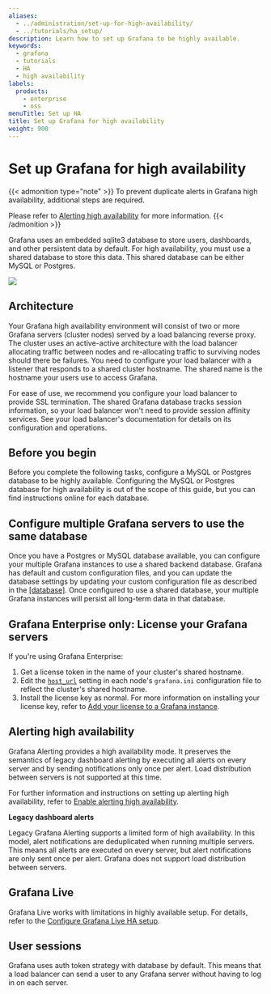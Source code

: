 ```yaml
---
aliases:
  - ../administration/set-up-for-high-availability/
  - ../tutorials/ha_setup/
description: Learn how to set up Grafana to be highly available.
keywords:
  - grafana
  - tutorials
  - HA
  - high availability
labels:
  products:
    - enterprise
    - oss
menuTitle: Set up HA
title: Set up Grafana for high availability
weight: 900
---
```


# Set up Grafana for high availability

{{< admonition type="note" >}}
To prevent duplicate alerts in Grafana high availability, additional steps are required.

Please refer to [Alerting high availability](#alerting-high-availability) for more information.
{{< /admonition >}}

Grafana uses an embedded sqlite3 database to store users, dashboards, and other persistent data by default. For high availability, you must use a shared database to store this data. This shared database can be either MySQL or Postgres.

<div class="text-center">
  <img src="/static/img/docs/tutorials/grafana-high-availability.png"  max-width= "800px" class="center" />
</div>

## Architecture

Your Grafana high availability environment will consist of two or more Grafana servers (cluster nodes) served by a load balancing reverse proxy. The cluster uses an active-active architecture with the load balancer allocating traffic between nodes and re-allocating traffic to surviving nodes should there be failures. You need to configure your load balancer with a listener that responds to a shared cluster hostname. The shared name is the hostname your users use to access Grafana.

For ease of use, we recommend you configure your load balancer to provide SSL termination. The shared Grafana database tracks session information, so your load balancer won't need to provide session affinity services. See your load balancer's documentation for details on its configuration and operations.

## Before you begin

Before you complete the following tasks, configure a MySQL or Postgres database to be highly available. Configuring the MySQL or Postgres database for high availability is out of the scope of this guide, but you can find instructions online for each database.

## Configure multiple Grafana servers to use the same database

Once you have a Postgres or MySQL database available, you can configure your multiple Grafana instances to use a shared backend database. Grafana has default and custom configuration files, and you can update the database settings by updating your custom configuration file as described in the [[database]](../configure-grafana/#database). Once configured to use a shared database, your multiple Grafana instances will persist all long-term data in that database.

## Grafana Enterprise only: License your Grafana servers

If you're using Grafana Enterprise:

1. Get a license token in the name of your cluster's shared hostname.
1. Edit the [`host_url`](https://grafana.com/docs/grafana/<GRAFANA_VERSION>/setup-grafana/configure-grafana/#root_url) setting in each node's `grafana.ini` configuration file to reflect the cluster's shared hostname.
1. Install the license key as normal. For more information on installing your license key, refer to [Add your license to a Grafana instance](https://grafana.com/docs/grafana/<GRAFANA_VERSION>/administration/enterprise-licensing/#step-2-add-your-license-to-a-grafana-instance).

## Alerting high availability

Grafana Alerting provides a high availability mode. It preserves the semantics of legacy dashboard alerting by executing all alerts on every server and by sending notifications only once per alert. Load distribution between servers is not supported at this time.

For further information and instructions on setting up alerting high availability, refer to [Enable alerting high availability](../../alerting/set-up/configure-high-availability/).

**Legacy dashboard alerts**

Legacy Grafana Alerting supports a limited form of high availability. In this model, alert notifications are deduplicated when running multiple servers. This means all alerts are executed on every server, but alert notifications are only sent once per alert. Grafana does not support load distribution between servers.

## Grafana Live

Grafana Live works with limitations in highly available setup. For details, refer to the [Configure Grafana Live HA setup](../set-up-grafana-live/#configure-grafana-live-ha-setup).

## User sessions

Grafana uses auth token strategy with database by default. This means that a load balancer can send a user to any Grafana server without having to log in on each server.
